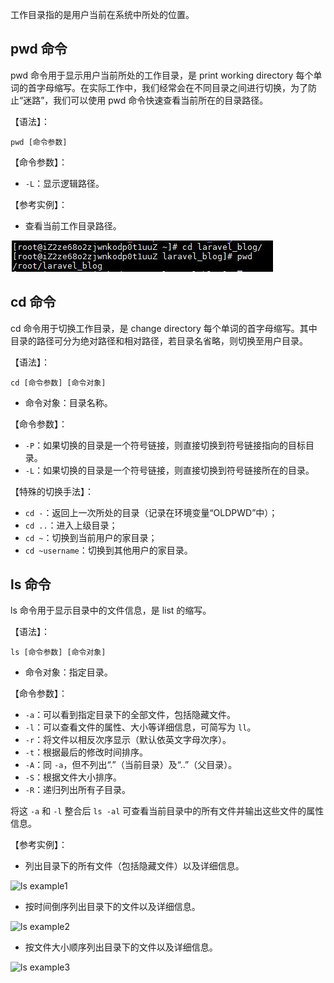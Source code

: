 工作目录指的是用户当前在系统中所处的位置。

## pwd 命令
pwd 命令用于显示用户当前所处的工作目录，是 print working directory 每个单词的首字母缩写。在实际工作中，我们经常会在不同目录之间进行切换，为了防止“迷路”，我们可以使用 pwd 命令快速查看当前所在的目录路径。

【语法】：
```
pwd [命令参数]
```

【命令参数】：
- `-L`：显示逻辑路径。

【参考实例】：
- 查看当前工作目录路径。

![查看当前工作目录路径](https://raw.githubusercontent.com/clvsit/markdown-image/master/system/linux/20200406110624.jpg)

## cd 命令
cd 命令用于切换工作目录，是 change directory 每个单词的首字母缩写。其中目录的路径可分为绝对路径和相对路径，若目录名省略，则切换至用户目录。

【语法】：
```
cd [命令参数] [命令对象]
```
- 命令对象：目录名称。

【命令参数】：
- `-P`：如果切换的目录是一个符号链接，则直接切换到符号链接指向的目标目录。
- `-L`：如果切换的目录是一个符号链接，则直接切换到符号链接所在的目录。

【特殊的切换手法】：
- `cd -`：返回上一次所处的目录（记录在环境变量“OLDPWD”中）；
- `cd ..`：进入上级目录；
- `cd ~`：切换到当前用户的家目录；
- `cd ~username`：切换到其他用户的家目录。

## ls 命令
ls 命令用于显示目录中的文件信息，是 list 的缩写。

【语法】：
```
ls [命令参数] [命令对象]
```
- 命令对象：指定目录。

【命令参数】：
- `-a`：可以看到指定目录下的全部文件，包括隐藏文件。
- `-l`：可以查看文件的属性、大小等详细信息，可简写为 `ll`。
- `-r`：将文件以相反次序显示（默认依英文字母次序）。
- `-t`：根据最后的修改时间排序。
- `-A`：同 `-a`，但不列出“.”（当前目录）及“..”（父目录）。
- `-S`：根据文件大小排序。
- `-R`：递归列出所有子目录。

将这 `-a` 和 `-l` 整合后 `ls -al` 可查看当前目录中的所有文件并输出这些文件的属性信息。

【参考实例】：
- 列出目录下的所有文件（包括隐藏文件）以及详细信息。

![ls example1](https://markdown-picture-clvsit.oss-cn-hangzhou.aliyuncs.com/linux%20ls%201.jpg)
- 按时间倒序列出目录下的文件以及详细信息。

![ls example2](https://markdown-picture-clvsit.oss-cn-hangzhou.aliyuncs.com/linux%20ls%202.jpg)
- 按文件大小顺序列出目录下的文件以及详细信息。

![ls example3](https://markdown-picture-clvsit.oss-cn-hangzhou.aliyuncs.com/linux%20ls%203.jpg)